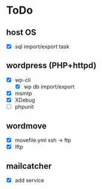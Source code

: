 # ToDo

## host OS

- [x] sql import/export task

## wordpress (PHP+httpd)

- [x] wp-cli
  - [x] wp db import/export
- [x] msmtp
- [x] XDebug
- [ ] phpunit

## wordmove

- [x] movefile.yml ssh -> ftp
- [x] lftp

## mailcatcher

- [x] add service
